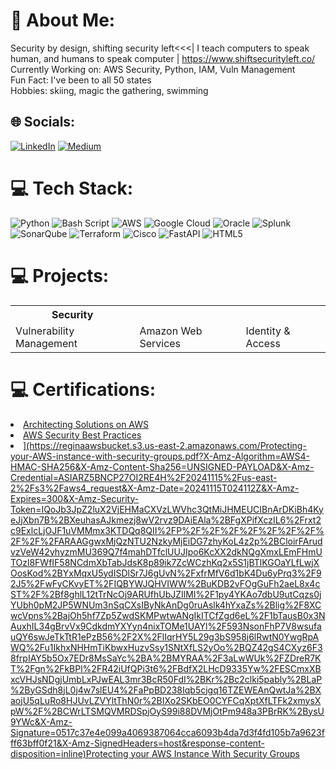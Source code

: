 # 💫 About Me:
Security by design, shifting security left<<<| I teach computers to speak human, and humans to speak computer | https://www.shiftsecurityleft.co/
Currently Working on: AWS Security, Python, IAM, Vuln Management<br>Fun Fact: I've been to all 50 states<br>Hobbies: skiing, magic the gathering, swimming

## 🌐 Socials:
[![LinkedIn](https://img.shields.io/badge/LinkedIn-%230077B5.svg?logo=linkedin&logoColor=white)](https://linkedin.com/in/reginagrogan) [![Medium](https://img.shields.io/badge/Medium-12100E?logo=medium&logoColor=white)](https://medium.com/@reginagrogan) 

# 💻 Tech Stack:
![Python](https://img.shields.io/badge/python-3670A0?style=for-the-badge&logo=python&logoColor=ffdd54) ![Bash Script](https://img.shields.io/badge/bash_script-%23121011.svg?style=for-the-badge&logo=gnu-bash&logoColor=white) ![AWS](https://img.shields.io/badge/AWS-%23FF9900.svg?style=for-the-badge&logo=amazon-aws&logoColor=white) ![Google Cloud](https://img.shields.io/badge/GoogleCloud-%234285F4.svg?style=for-the-badge&logo=google-cloud&logoColor=white) ![Oracle](https://img.shields.io/badge/Oracle-F80000?style=for-the-badge&logo=oracle&logoColor=white) ![Splunk](https://img.shields.io/badge/splunk-%23000000.svg?style=for-the-badge&logo=splunk&logoColor=white) ![SonarQube](https://img.shields.io/badge/SonarQube-black?style=for-the-badge&logo=sonarqube&logoColor=4E9BCD) ![Terraform](https://img.shields.io/badge/terraform-%235835CC.svg?style=for-the-badge&logo=terraform&logoColor=white) ![Cisco](https://img.shields.io/badge/cisco-%23049fd9.svg?style=for-the-badge&logo=cisco&logoColor=black) ![FastAPI](https://img.shields.io/badge/FastAPI-005571?style=for-the-badge&logo=fastapi) ![HTML5](https://img.shields.io/badge/html5-%23E34F26.svg?style=for-the-badge&logo=html5&logoColor=white)

# 💻 Projects: 
 <table>
  <tr>
    <th>Security</th>
  </tr>
  <tr>
    <td>Vulnerability Management</td>
    <td>Amazon Web Services</td>
    <td>Identity & Access</td>
  </tr>
</table> 

# 💻 Certifications:
<li><a href="https://reginaawsbucket.s3.us-east-2.amazonaws.com/Architecting_On_AWS_ReginaRMRMU38WB7B8.pdf?X-Amz-Algorithm=AWS4-HMAC-SHA256&X-Amz-Content-Sha256=UNSIGNED-PAYLOAD&X-Amz-Credential=ASIARZ5BNCP2UKW2FT23%2F20241115%2Fus-east-2%2Fs3%2Faws4_request&X-Amz-Date=20241115T023705Z&X-Amz-Expires=300&X-Amz-Security-Token=IQoJb3JpZ2luX2VjEHMaCXVzLWVhc3QtMiJHMEUCIQDV5zKtzqXb7SX0WNKg6GdQUl3kmYwhk%2FulhDraFB1EywIgQnl9v1Py9frBUJIAR9vAJ6SfUZnsyQJM6QN3VCYaltQq8QII%2FP%2F%2F%2F%2F%2F%2F%2F%2F%2F%2FARAAGgwxMjQzNTU2NzkyMjEiDH%2B3EIMoG07CXINBwSrFAui38gThc0Flfhej2XLAnqYgIRpgJAQY7tnxNEwtGP0S6O%2BbJuTiGq7HPYKA%2FkHetG3ofL3ewoY6zH%2F23Qy%2F%2FmmKp0m%2FyNZn6LL2Wkk%2F1DYTS4lcEotD2NJlW0sZUuIddKkkTn1Ur6i7zPU2QwrWO789M%2BYqxEwYHpgFx52hzUWqIVjqwxIHLTfcgAS%2BZl9q1mhVoIY0l4DchoEe5W%2FaN1ujWNMJ1bmQreDATUEUD7JLwwWqAohQZCDiARzB08zy9b9CkADFu0DbnA93oPKxaVpxVN%2BB%2Fr%2FJQWqRB3cn44Pu5dfe%2Bc99QOhWpQp0fQHKddURv00xW1jdBEFjuZolrZ7plkBz9tXtw9XoOfI4C0%2BbP8liOGw8rkWm8fWsp3%2FfHd%2FoPdDfl7g8EJzgOyxyDGGA33AOPc1M0o4lMH8doxzourjBMyAwsufauQY6swIXch%2FcJAlBjMExKMpmKIqOa2Iz6wLmdvsA29Hpz41UrTWOlgYBNxQIZcGPdOVAJLjtQ7jhwFU1SC7lkRVhRk3fDq3fmPPnLw9Nk0P%2FalS5pmwCaeJzA6q0Jl3VyD%2BO%2FverAFE%2Bs6k6lsh1QTi2iPIxydCpVy6YKFtcyi2%2FfRQkevlvEqI8of8g%2BdjX%2FH%2BkHhQsYTQFWxDMV6DDLemhE3bQbz2uG3mUIHx37LEo7r%2BCVyGkck2zBwp7x3nrX02TYJHVaCjTnn2kkjOPFx9sWweID%2Bdft31eq5fb3XYBtMosSv%2BaWrKQm3XyxhtkmjryIwhzXDUErfbfiwvvRyqhI%2F55w71D1tmApw13fvs2AzKyQcO98aEEYTBfzYO3R13sxc7pYatRYOjGE8ZZUiB9NpqxVR0r&X-Amz-Signature=5e2f6d95217439af8e26f38c07ef85ce85ac6c14ebf9205353f94bb92309fe87&X-Amz-SignedHeaders=host&response-content-disposition=inline">Architecting Solutions on AWS</a></li>
<li><a href="https://reginaawsbucket.s3.us-east-2.amazonaws.com/Architecting_On_AWS_ReginaRMRMU38WB7B8.pdf?X-Amz-Algorithm=AWS4-HMAC-SHA256&X-Amz-Content-Sha256=UNSIGNED-PAYLOAD&X-Amz-Credential=ASIARZ5BNCP2UKW2FT23%2F20241115%2Fus-east-2%2Fs3%2Faws4_request&X-Amz-Date=20241115T023705Z&X-Amz-Expires=300&X-Amz-Security-Token=IQoJb3JpZ2luX2VjEHMaCXVzLWVhc3QtMiJHMEUCIQDV5zKtzqXb7SX0WNKg6GdQUl3kmYwhk%2FulhDraFB1EywIgQnl9v1Py9frBUJIAR9vAJ6SfUZnsyQJM6QN3VCYaltQq8QII%2FP%2F%2F%2F%2F%2F%2F%2F%2F%2F%2FARAAGgwxMjQzNTU2NzkyMjEiDH%2B3EIMoG07CXINBwSrFAui38gThc0Flfhej2XLAnqYgIRpgJAQY7tnxNEwtGP0S6O%2BbJuTiGq7HPYKA%2FkHetG3ofL3ewoY6zH%2F23Qy%2F%2FmmKp0m%2FyNZn6LL2Wkk%2F1DYTS4lcEotD2NJlW0sZUuIddKkkTn1Ur6i7zPU2QwrWO789M%2BYqxEwYHpgFx52hzUWqIVjqwxIHLTfcgAS%2BZl9q1mhVoIY0l4DchoEe5W%2FaN1ujWNMJ1bmQreDATUEUD7JLwwWqAohQZCDiARzB08zy9b9CkADFu0DbnA93oPKxaVpxVN%2BB%2Fr%2FJQWqRB3cn44Pu5dfe%2Bc99QOhWpQp0fQHKddURv00xW1jdBEFjuZolrZ7plkBz9tXtw9XoOfI4C0%2BbP8liOGw8rkWm8fWsp3%2FfHd%2FoPdDfl7g8EJzgOyxyDGGA33AOPc1M0o4lMH8doxzourjBMyAwsufauQY6swIXch%2FcJAlBjMExKMpmKIqOa2Iz6wLmdvsA29Hpz41UrTWOlgYBNxQIZcGPdOVAJLjtQ7jhwFU1SC7lkRVhRk3fDq3fmPPnLw9Nk0P%2FalS5pmwCaeJzA6q0Jl3VyD%2BO%2FverAFE%2Bs6k6lsh1QTi2iPIxydCpVy6YKFtcyi2%2FfRQkevlvEqI8of8g%2BdjX%2FH%2BkHhQsYTQFWxDMV6DDLemhE3bQbz2uG3mUIHx37LEo7r%2BCVyGkck2zBwp7x3nrX02TYJHVaCjTnn2kkjOPFx9sWweID%2Bdft31eq5fb3XYBtMosSv%2BaWrKQm3XyxhtkmjryIwhzXDUErfbfiwvvRyqhI%2F55w71D1tmApw13fvs2AzKyQcO98aEEYTBfzYO3R13sxc7pYatRYOjGE8ZZUiB9NpqxVR0r&X-Amz-Signature=5e2f6d95217439af8e26f38c07ef85ce85ac6c14ebf9205353f94bb92309fe87&X-Amz-SignedHeaders=host&response-content-disposition=inline](https://reginaawsbucket.s3.us-east-2.amazonaws.com/AWS-security-best-practices.pdf?X-Amz-Algorithm=AWS4-HMAC-SHA256&X-Amz-Content-Sha256=UNSIGNED-PAYLOAD&X-Amz-Credential=ASIARZ5BNCP27OI2RE4H%2F20241115%2Fus-east-2%2Fs3%2Faws4_request&X-Amz-Date=20241115T023931Z&X-Amz-Expires=300&X-Amz-Security-Token=IQoJb3JpZ2luX2VjEHMaCXVzLWVhc3QtMiJHMEUCIBnArDKiBh4KyeJjXbn7B%2BXeuhasAJkmezj8wV2rvz9DAiEAla%2BFgXPifXczIL6%2Frxt2c9ExlcLjOJF1uVMMmx3KTDQq8QII%2FP%2F%2F%2F%2F%2F%2F%2F%2F%2F%2FARAAGgwxMjQzNTU2NzkyMjEiDG7zhyKoL4z2p%2BCloirFArudvzVeW42yhyzmMU369Q7f4mahDTfclUUJIpo6KcXX2dkNQgXmxLEmFHmUTOzl8FWfIF58NCdmXbTabJdsK8p89ik7ZcWCzhKq2x5S1jBTlKGOaYLfLwjXOosKod%2BYxMqxU5ydISDlSr7J6gUvN%2FxfrMfV6d1bK4Du6yPrq3%2F92J5%2FwFyCKvyET%2FIQBYWJQHVIWW%2BuKDB2vFOgGuFh2aeL8x4cST%2F%2Bf8ghlL12tTrNcOj9ARUfhUbJZIlMI%2F1py4YKAo7dbU9utCqzs0jYUbh0pM2JP5WNUm3nSqCXsIByNkAnDg0ruAslk4hYxaZs%2Blig%2F8XCwcVpns%2BajOh5hf7Zp5ZwdSKMPwtwANgIkITCfZgd6eL%2F1bTausB0x3NAuxhIL34gBrvVx9CdkdmYXYyn4nixTOMe1UAYl%2F593NsonFhP7V8wsufauQY6swJeTkTtR1ePzB56%2F2X%2FlIqrHY5L29g3bS958j6lRwtN0YwgRpAWQ%2Fu1IkhxNHHmTiKbwxHuzvSsy1SNtXfLS2yOo%2BQZ42gS4CXyz6F38frpIAY5b5Ox7EDr8MsSaYc%2BA%2BMYRAA%2F3aLwWUk%2FZDreR7KT%2Fgn%2FkBPl%2FR42iUfQPi3t6%2FBdfX2LHcD9335Yw%2FESCmxXBxcVHJsNDgjUmbLxPJwEAL3mr3BcR50FdI%2BKr%2Bc2clki5pably%2BLaP%2ByGSdh8jL0j4w7slEU4%2FaPpBD238Iqb5cjgq16TZEWEAnQwtJa%2BXaojU5qLuRo8HJUvLZVYltThN0r%2BIXo2SKbEO0CYFCqXptXfLTFk2xmysXpW%2F%2BCWrLTSMQVMRDSpjOyS99i88DVMjOtPm948a3PBrRK%2BysU9YWc&X-Amz-Signature=158eb8f1064caafdb0072e532c3e6cb5d11689d49f32d5ba11d619ca5758d0ef&X-Amz-SignedHeaders=host&response-content-disposition=inline)">AWS Security Best Practices</a></li>
<li><a href="https://reginaawsbucket.s3.us-east-2.amazonaws.com/Architecting_On_AWS_ReginaRMRMU38WB7B8.pdf?X-Amz-Algorithm=AWS4-HMAC-SHA256&X-Amz-Content-Sha256=UNSIGNED-PAYLOAD&X-Amz-Credential=ASIARZ5BNCP2UKW2FT23%2F20241115%2Fus-east-2%2Fs3%2Faws4_request&X-Amz-Date=20241115T023705Z&X-Amz-Expires=300&X-Amz-Security-Token=IQoJb3JpZ2luX2VjEHMaCXVzLWVhc3QtMiJHMEUCIQDV5zKtzqXb7SX0WNKg6GdQUl3kmYwhk%2FulhDraFB1EywIgQnl9v1Py9frBUJIAR9vAJ6SfUZnsyQJM6QN3VCYaltQq8QII%2FP%2F%2F%2F%2F%2F%2F%2F%2F%2F%2FARAAGgwxMjQzNTU2NzkyMjEiDH%2B3EIMoG07CXINBwSrFAui38gThc0Flfhej2XLAnqYgIRpgJAQY7tnxNEwtGP0S6O%2BbJuTiGq7HPYKA%2FkHetG3ofL3ewoY6zH%2F23Qy%2F%2FmmKp0m%2FyNZn6LL2Wkk%2F1DYTS4lcEotD2NJlW0sZUuIddKkkTn1Ur6i7zPU2QwrWO789M%2BYqxEwYHpgFx52hzUWqIVjqwxIHLTfcgAS%2BZl9q1mhVoIY0l4DchoEe5W%2FaN1ujWNMJ1bmQreDATUEUD7JLwwWqAohQZCDiARzB08zy9b9CkADFu0DbnA93oPKxaVpxVN%2BB%2Fr%2FJQWqRB3cn44Pu5dfe%2Bc99QOhWpQp0fQHKddURv00xW1jdBEFjuZolrZ7plkBz9tXtw9XoOfI4C0%2BbP8liOGw8rkWm8fWsp3%2FfHd%2FoPdDfl7g8EJzgOyxyDGGA33AOPc1M0o4lMH8doxzourjBMyAwsufauQY6swIXch%2FcJAlBjMExKMpmKIqOa2Iz6wLmdvsA29Hpz41UrTWOlgYBNxQIZcGPdOVAJLjtQ7jhwFU1SC7lkRVhRk3fDq3fmPPnLw9Nk0P%2FalS5pmwCaeJzA6q0Jl3VyD%2BO%2FverAFE%2Bs6k6lsh1QTi2iPIxydCpVy6YKFtcyi2%2FfRQkevlvEqI8of8g%2BdjX%2FH%2BkHhQsYTQFWxDMV6DDLemhE3bQbz2uG3mUIHx37LEo7r%2BCVyGkck2zBwp7x3nrX02TYJHVaCjTnn2kkjOPFx9sWweID%2Bdft31eq5fb3XYBtMosSv%2BaWrKQm3XyxhtkmjryIwhzXDUErfbfiwvvRyqhI%2F55w71D1tmApw13fvs2AzKyQcO98aEEYTBfzYO3R13sxc7pYatRYOjGE8ZZUiB9NpqxVR0r&X-Amz-Signature=5e2f6d95217439af8e26f38c07ef85ce85ac6c14ebf9205353f94bb92309fe87&X-Amz-SignedHeaders=host&response-content-disposition=inline](https://reginaawsbucket.s3.us-east-2.amazonaws.com/AWS-security-best-practices.pdf?X-Amz-Algorithm=AWS4-HMAC-SHA256&X-Amz-Content-Sha256=UNSIGNED-PAYLOAD&X-Amz-Credential=ASIARZ5BNCP27OI2RE4H%2F20241115%2Fus-east-2%2Fs3%2Faws4_request&X-Amz-Date=20241115T023931Z&X-Amz-Expires=300&X-Amz-Security-Token=IQoJb3JpZ2luX2VjEHMaCXVzLWVhc3QtMiJHMEUCIBnArDKiBh4KyeJjXbn7B%2BXeuhasAJkmezj8wV2rvz9DAiEAla%2BFgXPifXczIL6%2Frxt2c9ExlcLjOJF1uVMMmx3KTDQq8QII%2FP%2F%2F%2F%2F%2F%2F%2F%2F%2F%2FARAAGgwxMjQzNTU2NzkyMjEiDG7zhyKoL4z2p%2BCloirFArudvzVeW42yhyzmMU369Q7f4mahDTfclUUJIpo6KcXX2dkNQgXmxLEmFHmUTOzl8FWfIF58NCdmXbTabJdsK8p89ik7ZcWCzhKq2x5S1jBTlKGOaYLfLwjXOosKod%2BYxMqxU5ydISDlSr7J6gUvN%2FxfrMfV6d1bK4Du6yPrq3%2F92J5%2FwFyCKvyET%2FIQBYWJQHVIWW%2BuKDB2vFOgGuFh2aeL8x4cST%2F%2Bf8ghlL12tTrNcOj9ARUfhUbJZIlMI%2F1py4YKAo7dbU9utCqzs0jYUbh0pM2JP5WNUm3nSqCXsIByNkAnDg0ruAslk4hYxaZs%2Blig%2F8XCwcVpns%2BajOh5hf7Zp5ZwdSKMPwtwANgIkITCfZgd6eL%2F1bTausB0x3NAuxhIL34gBrvVx9CdkdmYXYyn4nixTOMe1UAYl%2F593NsonFhP7V8wsufauQY6swJeTkTtR1ePzB56%2F2X%2FlIqrHY5L29g3bS958j6lRwtN0YwgRpAWQ%2Fu1IkhxNHHmTiKbwxHuzvSsy1SNtXfLS2yOo%2BQZ42gS4CXyz6F38frpIAY5b5Ox7EDr8MsSaYc%2BA%2BMYRAA%2F3aLwWUk%2FZDreR7KT%2Fgn%2FkBPl%2FR42iUfQPi3t6%2FBdfX2LHcD9335Yw%2FESCmxXBxcVHJsNDgjUmbLxPJwEAL3mr3BcR50FdI%2BKr%2Bc2clki5pably%2BLaP%2ByGSdh8jL0j4w7slEU4%2FaPpBD238Iqb5cjgq16TZEWEAnQwtJa%2BXaojU5qLuRo8HJUvLZVYltThN0r%2BIXo2SKbEO0CYFCqXptXfLTFk2xmysXpW%2F%2BCWrLTSMQVMRDSpjOyS99i88DVMjOtPm948a3PBrRK%2BysU9YWc&X-Amz-Signature=158eb8f1064caafdb0072e532c3e6cb5d11689d49f32d5ba11d619ca5758d0ef&X-Amz-SignedHeaders=host&response-content-disposition=inline)">](https://reginaawsbucket.s3.us-east-2.amazonaws.com/Protecting-your-AWS-instance-with-security-groups.pdf?X-Amz-Algorithm=AWS4-HMAC-SHA256&X-Amz-Content-Sha256=UNSIGNED-PAYLOAD&X-Amz-Credential=ASIARZ5BNCP27OI2RE4H%2F20241115%2Fus-east-2%2Fs3%2Faws4_request&X-Amz-Date=20241115T024112Z&X-Amz-Expires=300&X-Amz-Security-Token=IQoJb3JpZ2luX2VjEHMaCXVzLWVhc3QtMiJHMEUCIBnArDKiBh4KyeJjXbn7B%2BXeuhasAJkmezj8wV2rvz9DAiEAla%2BFgXPifXczIL6%2Frxt2c9ExlcLjOJF1uVMMmx3KTDQq8QII%2FP%2F%2F%2F%2F%2F%2F%2F%2F%2F%2FARAAGgwxMjQzNTU2NzkyMjEiDG7zhyKoL4z2p%2BCloirFArudvzVeW42yhyzmMU369Q7f4mahDTfclUUJIpo6KcXX2dkNQgXmxLEmFHmUTOzl8FWfIF58NCdmXbTabJdsK8p89ik7ZcWCzhKq2x5S1jBTlKGOaYLfLwjXOosKod%2BYxMqxU5ydISDlSr7J6gUvN%2FxfrMfV6d1bK4Du6yPrq3%2F92J5%2FwFyCKvyET%2FIQBYWJQHVIWW%2BuKDB2vFOgGuFh2aeL8x4cST%2F%2Bf8ghlL12tTrNcOj9ARUfhUbJZIlMI%2F1py4YKAo7dbU9utCqzs0jYUbh0pM2JP5WNUm3nSqCXsIByNkAnDg0ruAslk4hYxaZs%2Blig%2F8XCwcVpns%2BajOh5hf7Zp5ZwdSKMPwtwANgIkITCfZgd6eL%2F1bTausB0x3NAuxhIL34gBrvVx9CdkdmYXYyn4nixTOMe1UAYl%2F593NsonFhP7V8wsufauQY6swJeTkTtR1ePzB56%2F2X%2FlIqrHY5L29g3bS958j6lRwtN0YwgRpAWQ%2Fu1IkhxNHHmTiKbwxHuzvSsy1SNtXfLS2yOo%2BQZ42gS4CXyz6F38frpIAY5b5Ox7EDr8MsSaYc%2BA%2BMYRAA%2F3aLwWUk%2FZDreR7KT%2Fgn%2FkBPl%2FR42iUfQPi3t6%2FBdfX2LHcD9335Yw%2FESCmxXBxcVHJsNDgjUmbLxPJwEAL3mr3BcR50FdI%2BKr%2Bc2clki5pably%2BLaP%2ByGSdh8jL0j4w7slEU4%2FaPpBD238Iqb5cjgq16TZEWEAnQwtJa%2BXaojU5qLuRo8HJUvLZVYltThN0r%2BIXo2SKbEO0CYFCqXptXfLTFk2xmysXpW%2F%2BCWrLTSMQVMRDSpjOyS99i88DVMjOtPm948a3PBrRK%2BysU9YWc&X-Amz-Signature=0517c37e4e099a4069387064cca6093b4da7d3f4fd105b7a9623fff63bff0f21&X-Amz-SignedHeaders=host&response-content-disposition=inline)Protecting your AWS Instance With Security Groups</a></li>
